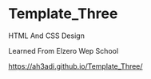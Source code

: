 # Template_Three
HTML And CSS Design

Learned From Elzero Wep School

https://ah3adi.github.io/Template_Three/
